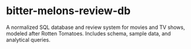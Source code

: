 # bitter-melons-review-db
A normalized SQL database and review system for movies and TV shows, modeled after Rotten Tomatoes. Includes schema, sample data, and analytical queries.
